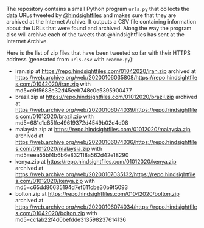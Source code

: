 The repository contains a small Python program `urls.py` that collects the data
URLs tweeted by [@hindsightfiles](https://twitter.com/hindsightfiles) and makes
sure that they are archived at the Internet Archive. It outputs a CSV file
containing information about the URLs that were found and archived. Along the
way the program also will archive each of the tweets that @hindsightfiles has
sent at the Internet Archive.

Here is the list of zip files that have been tweeted so far with their HTTPS
address (generated from `urls.csv` with `readme.py`):

* iran.zip at https://repo.hindsightfiles.com/01042020/iran.zip archived at https://web.archive.org/web/20200106035808/https://repo.hindsightfiles.com/01042020/iran.zip with md5=c9f5688e32d45eeb748c0e5395900477
* brazil.zip at https://repo.hindsightfiles.com/01012020/brazil.zip archived at https://web.archive.org/web/20200106074039/https://repo.hindsightfiles.com/01012020/brazil.zip with md5=681c1c85ffe49619372d4549b02d4d08
* malaysia.zip at https://repo.hindsightfiles.com/01012020/malaysia.zip archived at https://web.archive.org/web/20200106074036/https://repo.hindsightfiles.com/01012020/malaysia.zip with md5=eea55bf4b6b6e832118a562d42e18290
* kenya.zip at https://repo.hindsightfiles.com/01012020/kenya.zip archived at https://web.archive.org/web/20200107035132/https://repo.hindsightfiles.com/01012020/kenya.zip with md5=c65dd80635194d7ef611cbe30b9f5093
* bolton.zip at https://repo.hindsightfiles.com/01042020/bolton.zip archived at https://web.archive.org/web/20200106074034/https://repo.hindsightfiles.com/01042020/bolton.zip with md5=cc1ab22f4d0befdde313598237614136
